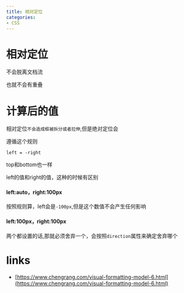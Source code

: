 ```yaml
---
title: 相对定位
categories: 
- CSS
---
```


# 相对定位

不会脱离文档流

也就不会有重叠

# 计算后的值

相对定位`不会造成框被拆分或者拉伸`,但是绝对定位会

遵循这个规则
```
left = -right
```
top和bottom也一样

left的值和right的值，这种的时候有区别

####  left:auto，right:100px
按照规则算，left会是`-100px`,但是这个数值不会产生任何影响

####  left:100px，right:100px
两个都设置的话,那就必须舍弃一个，会按照`direction`属性来确定舍弃哪个


# links
- [https://www.chengrang.com/visual-formatting-model-6.html](https://www.chengrang.com/visual-formatting-model-6.html)